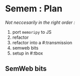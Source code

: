 # Semem : Plan

*Not neccesarily in the right order :*

1. port `memoripy` to JS
2. refactor
3. refactor into a #:transmission
4. semweb bits
5. setup in #:tbox


## SemWeb bits
